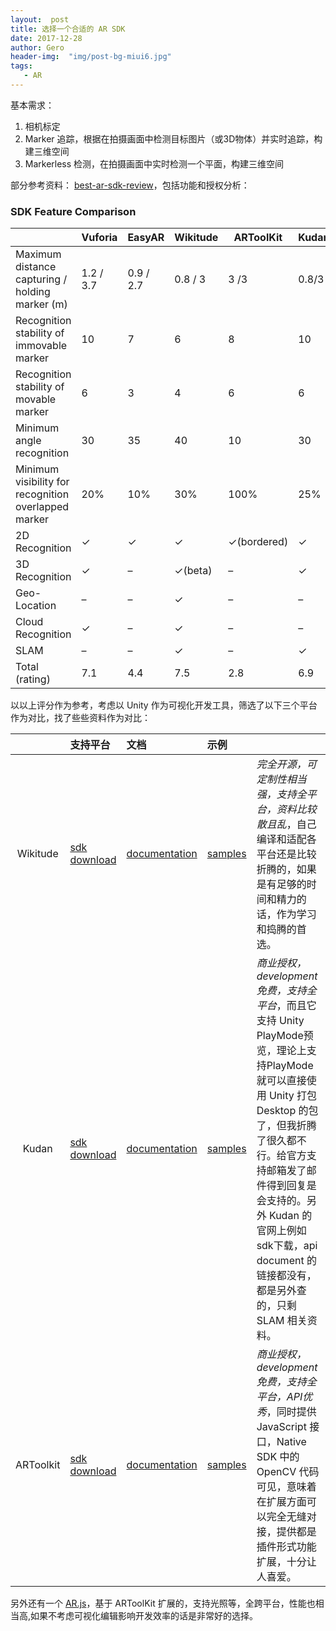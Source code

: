 ```yaml
---
layout:  post
title: 选择一个合适的 AR SDK
date: 2017-12-28
author: Gero
header-img:  "img/post-bg-miui6.jpg"
tags:
   - AR
---
```


基本需求：

1. 相机标定
2. Marker 追踪，根据在拍摄画面中检测目标图片（或3D物体）并实时追踪，构建三维空间
3. Markerless 检测，在拍摄画面中实时检测一个平面，构建三维空间

部分参考资料： [best-ar-sdk-review](https://thinkmobiles.com/blog/best-ar-sdk-review/)，包括功能和授权分析：

###  SDK Feature Comparison 
| |Vuforia| EasyAR| Wikitude| ARToolKit| Kudan| MaxST| Xzimg| NyARToolKit|
|---|----|---|----|---|----|---|----|----|
|Maximum distance capturing / holding marker (m)|1.2 / 3.7| 0.9 / 2.7| 0.8 / 3 |3 /3| 0.8/3|0.5/0.9| 0.7 / 5 |0.7 / 1|
|Recognition stability of immovable marker |10 |7 |6| 8 |10| 7 |8 |5|
|Recognition stability of movable marker |6| 3 |4| 6 |6| 2 |7| 3| 
|Minimum angle recognition |30| 35| 40| 10| 30 |50| 35| 45| 
|Minimum visibility for recognition overlapped marker| 20% |10%| 30%| 100%| 25% | 50% |10% | 75%| 
|2D Recognition| ✓ |✓| ✓| ✓(bordered)| ✓ |✓| ✓| ✓| 
|3D Recognition| ✓| – |✓(beta) |–| ✓| ✓ |–| –|
|Geo-Location| –| –|✓|– |– |– |–| –| 
|Cloud Recognition| ✓ |– |✓| –| –|–| –| –| 
|SLAM| – |–| ✓| –| ✓| ✓ |–| –| 
|Total (rating)|7.1| 4.4 |7.5| 2.8| 6.9| 5.2| 4.7| 3.1| 查阅资料后发现基本所有sdk都是基于OpenCV的基础上

以以上评分作为参考，考虑以 Unity 作为可视化开发工具，筛选了以下三个平台作为对比，找了些些资料作为对比：

|  | 支持平台| 文档 | 示例 | |
|:--:|:--|:--|:--|:--|
| Wikitude | [sdk download][1] |[documentation][3] |[samples][1]|*完全开源，可定制性相当强，支持全平台，资料比较散且乱*，自己编译和适配各平台还是比较折腾的，如果是有足够的时间和精力的话，作为学习和捣腾的首选。
| Kudan| [sdk download][2]| [documentation][4]|[samples][7]|*商业授权，development免费，支持全平台*，而且它支持 Unity PlayMode预览，理论上支持PlayMode就可以直接使用 Unity 打包 Desktop 的包了，但我折腾了很久都不行。给官方支持邮箱发了邮件得到回复是会支持的。另外 Kudan 的官网上例如 sdk下载，api document 的链接都没有，都是另外查的，只剩 SLAM 相关资料。
| ARToolkit |[sdk download][6]|[documentation][5]|[samples][8]|*商业授权，development免费，支持全平台，API优秀*，同时提供 JavaScript 接口，Native SDK 中的 OpenCV 代码可见，意味着在扩展方面可以完全无缝对接，提供都是插件形式功能扩展，十分让人喜爱。

另外还有一个 [AR.js](https://github.com/jeromeetienne/AR.js)，基于 ARToolKit 扩展的，支持光照等，全跨平台，性能也相当高,如果不考虑可视化编辑影响开发效率的话是非常好的选择。

[1]:https://www.wikitude.com/download/

[2]:https://www.kudan.eu/download-kudan-ar-sdk/

[3]:https://www.wikitude.com/external/doc/documentation/

[4]:https://kudan.readme.io/docs/getting-started

[5]:https://archive.artoolkit.org/documentation/

[6]:https://archive.artoolkit.org/download-artoolkit-sdk

[7]:https://github.com/kudan-eu

[8]:https://github.com/artoolkit/artoolkit5